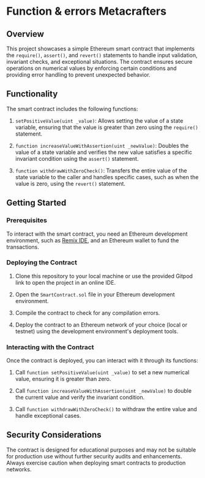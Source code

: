 # Function & errors Metacrafters

## Overview

This project showcases a simple Ethereum smart contract that implements the `require()`, `assert()`, and `revert()` statements to handle input validation, invariant checks, and exceptional situations. The contract ensures secure operations on numerical values by enforcing certain conditions and providing error handling to prevent unexpected behavior.

## Functionality

The smart contract includes the following functions:

1. `setPositiveValue(uint _value)`: Allows setting the value of a state variable, ensuring that the value is greater than zero using the `require()` statement.

2. `function increaseValueWithAssertion(uint _newValue)`: Doubles the value of a state variable and verifies the new value satisfies a specific invariant condition using the `assert()` statement.

3. `function withdrawWithZeroCheck()`: Transfers the entire value of the state variable to the caller and handles specific cases, such as when the value is zero, using the `revert()` statement.

## Getting Started

### Prerequisites

To interact with the smart contract, you need an Ethereum development environment, such as [Remix IDE](https://remix.ethereum.org/), and an Ethereum wallet to fund the transactions.

### Deploying the Contract

1. Clone this repository to your local machine or use the provided Gitpod link to open the project in an online IDE.

2. Open the `SmartContract.sol` file in your Ethereum development environment.

3. Compile the contract to check for any compilation errors.

4. Deploy the contract to an Ethereum network of your choice (local or testnet) using the development environment's deployment tools.

### Interacting with the Contract

Once the contract is deployed, you can interact with it through its functions:

1. Call `function setPositiveValue(uint _value)` to set a new numerical value, ensuring it is greater than zero.

2. Call `function increaseValueWithAssertion(uint _newValue)` to double the current value and verify the invariant condition.

3. Call `function withdrawWithZeroCheck()` to withdraw the entire value and handle exceptional cases.

## Security Considerations

The contract is designed for educational purposes and may not be suitable for production use without further security audits and enhancements. Always exercise caution when deploying smart contracts to production networks.
